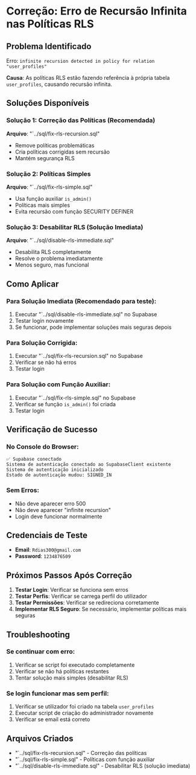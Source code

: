 # Correção: Erro de Recursão Infinita nas Políticas RLS

## Problema Identificado
Erro: `infinite recursion detected in policy for relation "user_profiles"`

**Causa**: As políticas RLS estão fazendo referência à própria tabela `user_profiles`, causando recursão infinita.

## Soluções Disponíveis

### Solução 1: Correção das Políticas (Recomendada)
**Arquivo**: "`../sql/fix-rls-recursion.sql"
- Remove políticas problemáticas
- Cria políticas corrigidas sem recursão
- Mantém segurança RLS

### Solução 2: Políticas Simples
**Arquivo**: "`../sql/fix-rls-simple.sql"
- Usa função auxiliar `is_admin()`
- Políticas mais simples
- Evita recursão com função SECURITY DEFINER

### Solução 3: Desabilitar RLS (Solução Imediata)
**Arquivo**: "`../sql/disable-rls-immediate.sql"
- Desabilita RLS completamente
- Resolve o problema imediatamente
- Menos seguro, mas funcional

## Como Aplicar

### Para Solução Imediata (Recomendado para teste):
1. Executar "`../sql/disable-rls-immediate.sql" no Supabase
2. Testar login novamente
3. Se funcionar, pode implementar soluções mais seguras depois

### Para Solução Corrigida:
1. Executar "`../sql/fix-rls-recursion.sql" no Supabase
2. Verificar se não há erros
3. Testar login

### Para Solução com Função Auxiliar:
1. Executar "`../sql/fix-rls-simple.sql" no Supabase
2. Verificar se função `is_admin()` foi criada
3. Testar login

## Verificação de Sucesso

### No Console do Browser:
```
✅ Supabase conectado
Sistema de autenticação conectado ao SupabaseClient existente
Sistema de autenticação inicializado
Estado de autenticação mudou: SIGNED_IN
```

### Sem Erros:
- Não deve aparecer erro 500
- Não deve aparecer "infinite recursion"
- Login deve funcionar normalmente

## Credenciais de Teste
- **Email**: `Rdias300@gmail.com`
- **Password**: `1234876509`

## Próximos Passos Após Correção

1. **Testar Login**: Verificar se funciona sem erros
2. **Testar Perfis**: Verificar se carrega perfil do utilizador
3. **Testar Permissões**: Verificar se redireciona corretamente
4. **Implementar RLS Seguro**: Se necessário, implementar políticas mais seguras

## Troubleshooting

### Se continuar com erro:
1. Verificar se script foi executado completamente
2. Verificar se não há políticas restantes
3. Tentar solução mais simples (desabilitar RLS)

### Se login funcionar mas sem perfil:
1. Verificar se utilizador foi criado na tabela `user_profiles`
2. Executar script de criação do administrador novamente
3. Verificar se email está correto

## Arquivos Criados
- "`../sql/fix-rls-recursion.sql" - Correção das políticas
- "`../sql/fix-rls-simple.sql" - Políticas com função auxiliar
- "`../sql/disable-rls-immediate.sql" - Desabilitar RLS (solução imediata)


